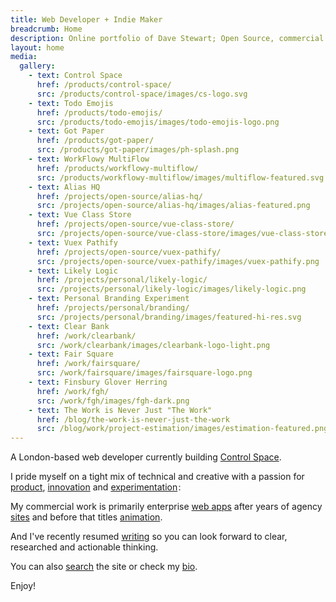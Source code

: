 ```yaml
---
title: Web Developer + Indie Maker
breadcrumb: Home
description: Online portfolio of Dave Stewart; Open Source, commercial + personal projects
layout: home
media:
  gallery:
    - text: Control Space
      href: /products/control-space/
      src: /products/control-space/images/cs-logo.svg
    - text: Todo Emojis
      href: /products/todo-emojis/
      src: /products/todo-emojis/images/todo-emojis-logo.png
    - text: Got Paper
      href: /products/got-paper/
      src: /products/got-paper/images/ph-splash.png
    - text: WorkFlowy MultiFlow
      href: /products/workflowy-multiflow/
      src: /products/workflowy-multiflow/images/multiflow-featured.svg
    - text: Alias HQ
      href: /projects/open-source/alias-hq/
      src: /projects/open-source/alias-hq/images/alias-featured.png
    - text: Vue Class Store
      href: /projects/open-source/vue-class-store/
      src: /projects/open-source/vue-class-store/images/vue-class-store.png
    - text: Vuex Pathify
      href: /projects/open-source/vuex-pathify/
      src: /projects/open-source/vuex-pathify/images/vuex-pathify.png
    - text: Likely Logic
      href: /projects/personal/likely-logic/
      src: /projects/personal/likely-logic/images/likely-logic.png
    - text: Personal Branding Experiment
      href: /projects/personal/branding/
      src: /projects/personal/branding/images/featured-hi-res.svg
    - text: Clear Bank
      href: /work/clearbank/
      src: /work/clearbank/images/clearbank-logo-light.png
    - text: Fair Square
      href: /work/fairsquare/
      src: /work/fairsquare/images/fairsquare-logo.png
    - text: Finsbury Glover Herring 
      href: /work/fgh/
      src: /work/fgh/images/fgh-dark.png
    - text: The Work is Never Just "The Work"
      href: /blog/the-work-is-never-just-the-work
      src: /blog/work/project-estimation/images/estimation-featured.png
---
```


A London-based web developer currently building [Control Space](/products/control-space).

I pride myself on a tight mix of technical and creative with a passion for [product](/products/), [innovation](/projects/) and [experimentation](/archive/projects/) :

<MediaGallery media="gallery" captions scale keep-alive />

My commercial work is primarily enterprise [web apps](/work/) after years of agency [sites](/archive/work/) and before that titles [animation](/archive/work/animation/).

<HomeThumbs />

And I've recently resumed [writing](/blog/) so you can look forward to clear, researched and actionable thinking.

You can also [search](/search/) the site or check my [bio](/bio/).

Enjoy!

<SiteIcon size="35" fill="#ea4848" />
